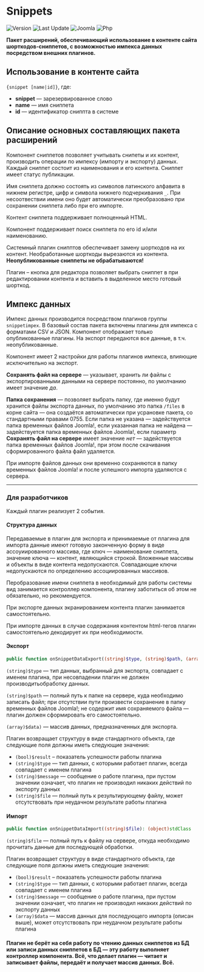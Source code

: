 # Snippets

![Version](https://img.shields.io/badge/version-1.0.0-28A5F5.svg?style=for-the-badge)
![Last Update](https://img.shields.io/badge/last_update-2019.08.06-28A5F5.svg?style=for-the-badge)
![Joomla](https://img.shields.io/badge/joomla-3.9+-1A3867.svg?style=for-the-badge)
![Php](https://img.shields.io/badge/php-5.6+-8892BF.svg?style=for-the-badge)

**Пакет расширений, обеспечивающий использование в контенте сайта шорткодов-сниппетов, с возможностью импекса данных посредством внешних плагинов.**

## Использование в контенте сайта

`{snippet [name|id]}`, где:

- **snippet** — зарезервированное слово
- **name** — имя сниппета
- **id** — идентификатор сниппта в системе

## Описание основных составляющих пакета расширений

Компонент сниппетов позволяет учитывать снипеты и их контент, производить операции по импексу (импорту и экспорту) данных. Каждый сниппет состоит из наименования и его контента. Сниппет имеет статус публикации.

Имя сниппета должно состоять из символов латинского алфавита в нижнем регистре, цифр и символа нижнего подчеркивания `_`. При несоотвествии имени оно будет автоматически преобразовано при сохранении сниппета либо при его импорте.

Контент сниппета поддерживает полноценный HTML.

Компонент поддерживает поиск сниппета по его id и/или наименованию.

Системный плагин снипптов обеспечивает замену шорткодов на их контент. Необработанные шорткоды вырезаются из контента. **Неопубликованные сниппеты не обрабатываются!**

Плагин – кнопка для редактора позволяет выбрать сниппет в при редактировании контента и вставить в выделенное место готовый шорткод.

## Импекс данных

Импекс данных производится посредством плагинов группы `snippetimpex`. В базовый состав пакета включены плагины для импекса с форматами CSV и JSON. Компонент отображает только опубликованные плагины. На экспорт передаются все данные, в т.ч. неопубликованные.

Компонент имеет 2 настройки для работы плагинов импекса, влияющие исключительно на экспорт.

**Сохранять файл на сервере** — указывает, хранить ли файлы с экспортированными данными на сервере постоянно, по умолчанию имеет значение _да_.

**Папка сохранения** — позволяет выбрать папку, где именно будут хранится файлы экспорта данных, по умолчанию это папка `/files` в корне сайта — она создаётся автоматически при усрановке пакета, со стандартными правами 0755. Если папка не указана — задействуется папка временных файлов Joomla!, если указанная папка не найдена — задействуется папка временных файлов Joomla!, если параметр **Сохранять файл на сервере** имеет значение _нет_ — задействуется папка временных файлов Joomla!, при этом после скачивания сформированного файла файл удаляется.

При импорте файлов данных они временно сохраняются в папку временных файлов Joomla! и после успешного импорта удаляются с сервера.

---

### Для разработчиков

Каждый плагин реализует 2 события.

#### Структура данных

Передаваемые в плагин для экспорта и принимаемые от плагина для импорта данные имеют готовую законченную форму в виде ассоуиированного массива, где ключ — наименование сниппета, значение ключа — контент, являющийся строкой. Вложенные массивы и объекты в виде контента недопускаются. Совпадающие ключи недопускаются по определению ассоциированных массивов.

Перобразование имени сниппета в необходимый для работы системы вид занимается контроллер компонента, плагину заботиться об этом не обязательно, но рекомендуется.

При экспорте данных экранированием контента плагин занимается самостоятельно.

При импорте данных в случае содержания контентом html-тегов плагин самостоятельно декодирует их при необходимости.

#### Экспорт

```php
public function onSnippetDataExport((string)$type, (string)$path, (array)$data): (object)stdClass
```

`(string)$type` — тип данных, выбранный для экспорта, совпадает с именем плагина, при несовпадении плагин не должен производитьобработку данных.

`(string)$path` — полный путь к папке на сервере, куда необходимо записать файл; при отсутствии пути произвести сохранение в папку временных файлов Joomla!; не содержит имя сохраняемого файла — плагин должен сформировать его самостоятельно.

`(array)$data)` — массив данных, предназначенных для экспорта.

Плагин возвращает структуру в виде стандартного объекта, где следующие поля должны иметь следующие значения:

- `(bool)$result` – показатель успешности работы плагина
- `(string)$type` — тип данных, с которыми работает плагин, всегда совпадает с именем плагина
- `(string)$message` — сообщение о работе плагина, при пустом значении означает, что плагин не производил никаких действий по экспорту данных
- `(string)$file` — полный путь к результирующему файлу, может отсутствовать при неудачном результате работы плагина

#### Импорт

```php
public function onSnippetDataImport((string)$file): (object)stdClass
```

`(string)$file` — полный путь к файлу на сервере, откуда необходимо прочитать данные для последующей обработки.

Плагин возвращает структуру в виде стандартного объекта, где следующие поля должны иметь следующие значения:

- `(bool)$result` – показатель успешности работы плагина
- `(string)$type` — тип данных, с которыми работает плагин, всегда совпадает с именем плагина
- `(string)$message` — сообщение о работе плагина, при пустом значении означает, что плагин не производил никаких действий по экспорту данных
- `(array)$data` — массив данных для последующего импорта (описан выше), может отсутствовать при неудачном результате работы плагина

#### Плагин не берёт на себя работу по чтению данных сниппетов из БД или записи данных сниппетов в БД — эту работу выполняет контроллер компонента. Всё, что делает плагин — читает и записывает файлы, передаёт и получает массив данных. Всё.
